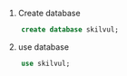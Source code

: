 1. Create database

```sql
    create database skilvul;
```

2. use database

```sql
    use skilvul;
```